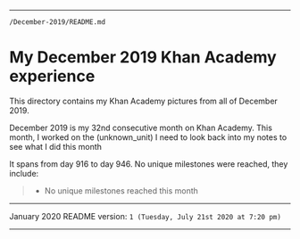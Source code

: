
***

`/December-2019/README.md`

# My December 2019 Khan Academy experience

This directory contains my Khan Academy pictures from all of December 2019.

December 2019 is my 32nd consecutive month on Khan Academy. This month, I worked on the (unknown_unit) I need to look back into my notes to see what I did this month

It spans from day 916 to day 946. No unique milestones were reached, they include:

> * No unique milestones reached this month

***

January 2020 README version: `1 (Tuesday, July 21st 2020 at 7:20 pm)`

***
